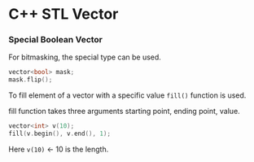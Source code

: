 # C++ STL Vector

### Special Boolean Vector

For bitmasking, the special type can be used.

```cpp
vector<bool> mask;
mask.flip();
```

To fill element of a vector with a specific value `fill()` function is used.

fill function takes three arguments starting point, ending point, value.

```cpp
vector<int> v(10);
fill(v.begin(), v.end(), 1);
```

Here `v(10)` <- 10 is the length.
